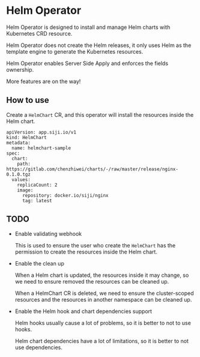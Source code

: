 # Helm Operator

Helm Operator is designed to install and manage Helm charts with Kubernetes CRD resource.

Helm Operator does not create the Helm releases, it only uses Helm as the template engine to generate the Kubernetes resources.

Helm Operator enables Server Side Apply and enforces the fields ownership.

More features are on the way!


## How to use

Create a `HelmChart` CR, and this operator will install the resources inside the Helm chart.

```
apiVersion: app.siji.io/v1
kind: HelmChart
metadata:
  name: helmchart-sample
spec:
  chart:
    path: https://gitlab.com/chenzhiwei/charts/-/raw/master/release/nginx-0.1.0.tgz
  values:
    replicaCount: 2
    image:
      repository: docker.io/siji/nginx
      tag: latest
```

## TODO

* Enable validating webhook

   This is used to ensure the user who create the `HelmChart` has the permission to create the resources inside the Helm chart.

* Enable the clean up

    When a Helm chart is updated, the resources inside it may change, so we need to ensure removed the resources can be cleaned up.

    When a HelmChart CR is deleted, we need to ensure the cluster-scoped resources and the resources in another namespace can be cleaned up.

* Enable the Helm hook and chart dependencies support

    Helm hooks usually cause a lot of problems, so it is better to not to use hooks.

    Helm chart dependencies have a lot of limitations, so it is better to not use dependencies.
